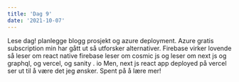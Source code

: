 ```yaml
---
title: 'Dag 9'
date: '2021-10-07'
---
```


Lese dag! planlegge blogg prosjekt og azure deployment. Azure gratis subscription min har gått ut så utforsker alternativer. Firebase virker lovende så leser om react native firebase
leser om cosmic js og leser om next js og graphql, og vercel, og sanity . io
Men, next js react app deployed på vercel ser ut til å være det jeg ønsker. Spent på å lære mer!



